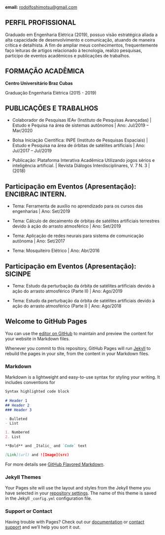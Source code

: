**email:** rodolfoshimotsu@gmail.com

## PERFIL PROFISSIONAL
Graduado em Engenharia Elétrica (2019), possuo visão estratégica aliada a alta capacidade de desenvolvimento e comunicação, atuando de maneira crítica e detalhista.
A fim de ampliar meus conhecimentos, frequentemente faço leituras de artigos relacionado à tecnologia, realizo pesquisas, participo de eventos acadêmicos e publicações de trabalhos.

## FORMAÇÃO ACADÊMICA
**Centro Universitário Braz Cubas**

Graduação Engenharia Elétrica (2015 - 2019)

## PUBLICAÇÕES E TRABALHOS
- Colaborador de Pesquisas IEAv (Instituto de Pesquisas Avançadas) | Estudo e Pequisa na área de sistemas autônomos | Ano: Jul/2019 – Mar/2020

- Bolsa Iniciação Científica: INPE (Instituto de Pesquisas Espaciais) | Estudo e Pesquisa na área de órbitas de satélites artificiais | Ano: Jul/2017 – Jul/2019

- Publicação: Plataforma Interativa Acadêmica Utilizando jogos sérios e inteligência artificial. | Revista Diálogos Interdisciplinares, V. 7 N. 3 | (2018)

## Participação em Eventos (Apresentação): ENCIBRAC INTERN.
- Tema: Ferramenta de auxílio no aprendizado para os cursos das engenharias | Ano: Set/2019

- Tema: Cálculo de decaimento de órbitas de satélites artificiais terrestres devido à ação do arrasto atmosférico | Ano: Set/2019

- Tema: Aplicação de redes neurais para sistema de comunicação autônoma | Ano: Set/2017

- Tema: Mosquiteiro Elétrico | Ano: Abr/2016

## Participação em Eventos (Apresentação): SICINPE
- Tema: Estudo da perturbação da órbita de satélites artificiais devido à ação do arrasto atmosférico (Parte II) | Ano: Ago/2019

- Tema: Estudo da perturbação da órbita de satélites artificiais devido à ação do arrasto atmosférico (Parte I) | Ano: Ago/2018
  
  
## Welcome to GitHub Pages

You can use the [editor on GitHub](https://github.com/shimotsulyu/teste/edit/gh-pages/index.md) to maintain and preview the content for your website in Markdown files.

Whenever you commit to this repository, GitHub Pages will run [Jekyll](https://jekyllrb.com/) to rebuild the pages in your site, from the content in your Markdown files.

### Markdown

Markdown is a lightweight and easy-to-use syntax for styling your writing. It includes conventions for

```markdown
Syntax highlighted code block
 
# Header 1
## Header 2
### Header 3

- Bulleted
- List

1. Numbered
2. List

**Bold** and _Italic_ and `Code` text

[Link](url) and ![Image](src)
```

For more details see [GitHub Flavored Markdown](https://guides.github.com/features/mastering-markdown/).

### Jekyll Themes

Your Pages site will use the layout and styles from the Jekyll theme you have selected in your [repository settings](https://github.com/shimotsulyu/teste/settings). The name of this theme is saved in the Jekyll `_config.yml` configuration file.

### Support or Contact

Having trouble with Pages? Check out our [documentation](https://docs.github.com/categories/github-pages-basics/) or [contact support](https://github.com/contact) and we’ll help you sort it out.
